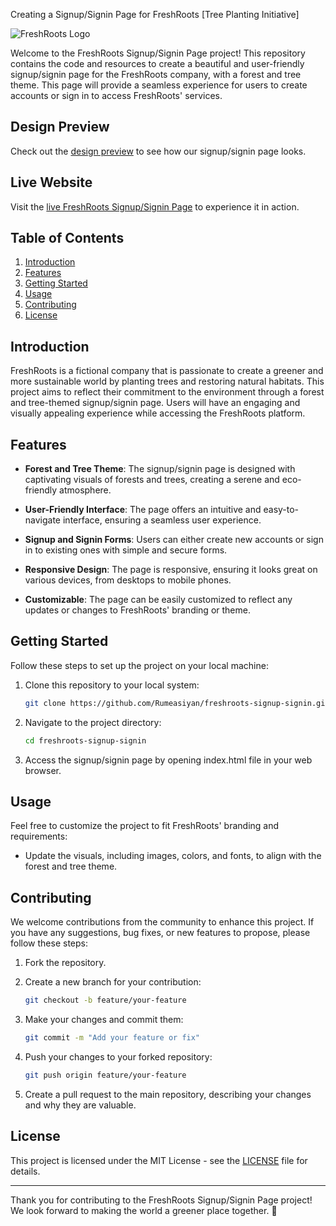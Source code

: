 Creating a Signup/Signin Page for FreshRoots [Tree Planting Initiative]

![FreshRoots Logo](https://yourdomain.com/path/to/logo.png)

Welcome to the FreshRoots Signup/Signin Page project! This repository contains the code and resources to create a beautiful and user-friendly signup/signin page for the FreshRoots company, with a forest and tree theme. This page will provide a seamless experience for users to create accounts or sign in to access FreshRoots' services.

## Design Preview

Check out the [design preview](https://yourdomain.com/path/to/design-preview) to see how our signup/signin page looks.

## Live Website

Visit the [live FreshRoots Signup/Signin Page](https://yourdomain.com/path/to/live-website) to experience it in action.


## Table of Contents

1. [Introduction](#introduction)
2. [Features](#features)
3. [Getting Started](#getting-started)
4. [Usage](#usage)
5. [Contributing](#contributing)
6. [License](#license)

## Introduction

FreshRoots is a fictional company that is passionate to create a greener and more sustainable world by planting trees and restoring natural habitats. This project aims to reflect their commitment to the environment through a forest and tree-themed signup/signin page. Users will have an engaging and visually appealing experience while accessing the FreshRoots platform.

## Features

-   **Forest and Tree Theme**: The signup/signin page is designed with captivating visuals of forests and trees, creating a serene and eco-friendly atmosphere.

-   **User-Friendly Interface**: The page offers an intuitive and easy-to-navigate interface, ensuring a seamless user experience.

-   **Signup and Signin Forms**: Users can either create new accounts or sign in to existing ones with simple and secure forms.

-   **Responsive Design**: The page is responsive, ensuring it looks great on various devices, from desktops to mobile phones.

-   **Customizable**: The page can be easily customized to reflect any updates or changes to FreshRoots' branding or theme.

## Getting Started

Follow these steps to set up the project on your local machine:

1. Clone this repository to your local system:

    ```bash
    git clone https://github.com/Rumeasiyan/freshroots-signup-signin.git
    ```

2. Navigate to the project directory:

    ```bash
    cd freshroots-signup-signin
    ```

3. Access the signup/signin page by opening index.html file in your web browser.

## Usage

Feel free to customize the project to fit FreshRoots' branding and requirements:

-   Update the visuals, including images, colors, and fonts, to align with the forest and tree theme.

## Contributing

We welcome contributions from the community to enhance this project. If you have any suggestions, bug fixes, or new features to propose, please follow these steps:

1. Fork the repository.

2. Create a new branch for your contribution:

    ```bash
    git checkout -b feature/your-feature
    ```

3. Make your changes and commit them:

    ```bash
    git commit -m "Add your feature or fix"
    ```

4. Push your changes to your forked repository:

    ```bash
    git push origin feature/your-feature
    ```

5. Create a pull request to the main repository, describing your changes and why they are valuable.

## License

This project is licensed under the MIT License - see the [LICENSE](LICENSE) file for details.

---

Thank you for contributing to the FreshRoots Signup/Signin Page project! We look forward to making the world a greener place together. 🌳
